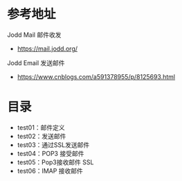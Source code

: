 # 参考地址
Jodd Mail 邮件收发
- https://mail.jodd.org/

Jodd Email 发送邮件
- https://www.cnblogs.com/a591378955/p/8125693.html

# 目录
- test01：邮件定义
- test02：发送邮件
- test03：通过SSL发送邮件
- test04：POP3 接受邮件
- test05：Pop3接收邮件 SSL
- test06：IMAP 接收邮件